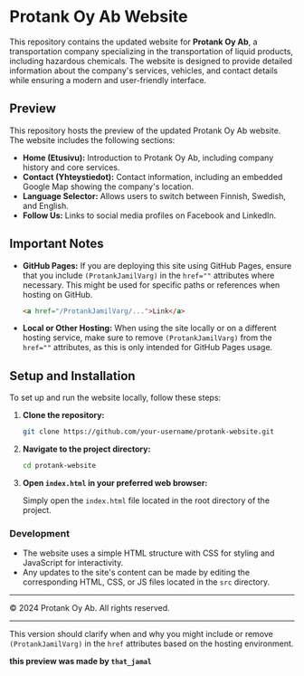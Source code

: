 
# Protank Oy Ab Website

This repository contains the updated website for **Protank Oy Ab**, a transportation company specializing in the transportation of liquid products, including hazardous chemicals. The website is designed to provide detailed information about the company's services, vehicles, and contact details while ensuring a modern and user-friendly interface.

## Preview

This repository hosts the preview of the updated Protank Oy Ab website. The website includes the following sections:

- **Home (Etusivu):** Introduction to Protank Oy Ab, including company history and core services.
- **Contact (Yhteystiedot):** Contact information, including an embedded Google Map showing the company's location.
- **Language Selector:** Allows users to switch between Finnish, Swedish, and English.
- **Follow Us:** Links to social media profiles on Facebook and LinkedIn.

## Important Notes

- **GitHub Pages:** If you are deploying this site using GitHub Pages, ensure that you include `(ProtankJamilVarg)` in the `href=""` attributes where necessary. This might be used for specific paths or references when hosting on GitHub.
  
  ```html
  <a href="/ProtankJamilVarg/...">Link</a>
  ```

- **Local or Other Hosting:** When using the site locally or on a different hosting service, make sure to remove `(ProtankJamilVarg)` from the `href=""` attributes, as this is only intended for GitHub Pages usage.

## Setup and Installation

To set up and run the website locally, follow these steps:

1. **Clone the repository:**

   ```bash
   git clone https://github.com/your-username/protank-website.git
   ```

2. **Navigate to the project directory:**

   ```bash
   cd protank-website
   ```

3. **Open `index.html` in your preferred web browser:**
   
   Simply open the `index.html` file located in the root directory of the project.

### Development

- The website uses a simple HTML structure with CSS for styling and JavaScript for interactivity.
- Any updates to the site's content can be made by editing the corresponding HTML, CSS, or JS files located in the `src` directory.

---

© 2024 Protank Oy Ab. All rights reserved.

---

This version should clarify when and why you might include or remove `(ProtankJamilVarg)` in the `href` attributes based on the hosting environment.


 **this preview was made by `that_jamal`**
